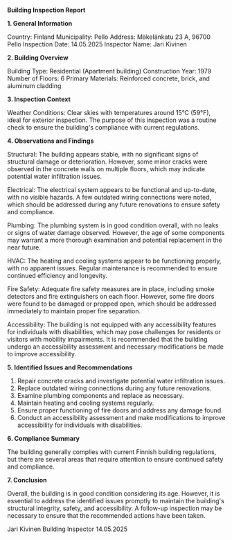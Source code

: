  **Building Inspection Report**

**1. General Information**

Country: Finland
Municipality: Pello
Address: Mäkelänkatu 23 A, 96700 Pello
Inspection Date: 14.05.2025
Inspector Name: Jari Kivinen

**2. Building Overview**

Building Type: Residential (Apartment building)
Construction Year: 1979
Number of Floors: 6
Primary Materials: Reinforced concrete, brick, and aluminum cladding

**3. Inspection Context**

Weather Conditions: Clear skies with temperatures around 15°C (59°F), ideal for exterior inspection. The purpose of this inspection was a routine check to ensure the building's compliance with current regulations.

**4. Observations and Findings**

Structural: The building appears stable, with no significant signs of structural damage or deterioration. However, some minor cracks were observed in the concrete walls on multiple floors, which may indicate potential water infiltration issues.

Electrical: The electrical system appears to be functional and up-to-date, with no visible hazards. A few outdated wiring connections were noted, which should be addressed during any future renovations to ensure safety and compliance.

Plumbing: The plumbing system is in good condition overall, with no leaks or signs of water damage observed. However, the age of some components may warrant a more thorough examination and potential replacement in the near future.

HVAC: The heating and cooling systems appear to be functioning properly, with no apparent issues. Regular maintenance is recommended to ensure continued efficiency and longevity.

Fire Safety: Adequate fire safety measures are in place, including smoke detectors and fire extinguishers on each floor. However, some fire doors were found to be damaged or propped open, which should be addressed immediately to maintain proper fire separation.

Accessibility: The building is not equipped with any accessibility features for individuals with disabilities, which may pose challenges for residents or visitors with mobility impairments. It is recommended that the building undergo an accessibility assessment and necessary modifications be made to improve accessibility.

**5. Identified Issues and Recommendations**

1. Repair concrete cracks and investigate potential water infiltration issues.
2. Replace outdated wiring connections during any future renovations.
3. Examine plumbing components and replace as necessary.
4. Maintain heating and cooling systems regularly.
5. Ensure proper functioning of fire doors and address any damage found.
6. Conduct an accessibility assessment and make modifications to improve accessibility for individuals with disabilities.

**6. Compliance Summary**

The building generally complies with current Finnish building regulations, but there are several areas that require attention to ensure continued safety and compliance.

**7. Conclusion**

Overall, the building is in good condition considering its age. However, it is essential to address the identified issues promptly to maintain the building's structural integrity, safety, and accessibility. A follow-up inspection may be necessary to ensure that the recommended actions have been taken.

Jari Kivinen
Building Inspector
14.05.2025